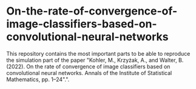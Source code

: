 # On-the-rate-of-convergence-of-image-classifiers-based-on-convolutional-neural-networks
This repository contains the most important parts to be able to reproduce the simulation part of the paper "Kohler, M., Krzyżak, A., and Walter, B. (2022). On the rate of convergence of image classifiers based on convolutional neural networks. Annals of the Institute of Statistical Mathematics, pp. 1–24".".

